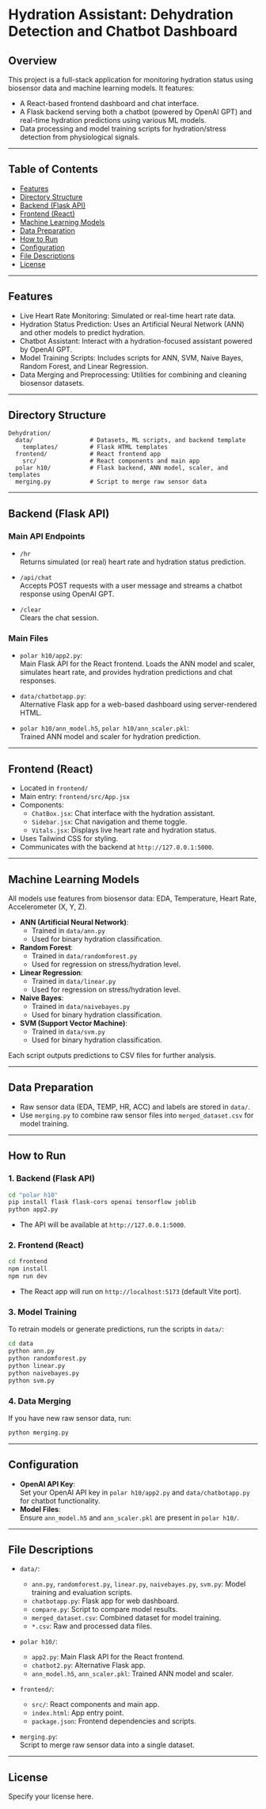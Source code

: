 # Hydration Assistant: Dehydration Detection and Chatbot Dashboard

## Overview

This project is a full-stack application for monitoring hydration status using biosensor data and machine learning models. It features:
- A React-based frontend dashboard and chat interface.
- A Flask backend serving both a chatbot (powered by OpenAI GPT) and real-time hydration predictions using various ML models.
- Data processing and model training scripts for hydration/stress detection from physiological signals.

---

## Table of Contents

- [Features](#features)
- [Directory Structure](#directory-structure)
- [Backend (Flask API)](#backend-flask-api)
- [Frontend (React)](#frontend-react)
- [Machine Learning Models](#machine-learning-models)
- [Data Preparation](#data-preparation)
- [How to Run](#how-to-run)
- [Configuration](#configuration)
- [File Descriptions](#file-descriptions)
- [License](#license)

---

## Features

- Live Heart Rate Monitoring: Simulated or real-time heart rate data.
- Hydration Status Prediction: Uses an Artificial Neural Network (ANN) and other models to predict hydration.
- Chatbot Assistant: Interact with a hydration-focused assistant powered by OpenAI GPT.
- Model Training Scripts: Includes scripts for ANN, SVM, Naive Bayes, Random Forest, and Linear Regression.
- Data Merging and Preprocessing: Utilities for combining and cleaning biosensor datasets.

---

## Directory Structure

```
Dehydration/
  data/                # Datasets, ML scripts, and backend template
    templates/         # Flask HTML templates
  frontend/            # React frontend app
    src/               # React components and main app
  polar h10/           # Flask backend, ANN model, scaler, and templates
  merging.py           # Script to merge raw sensor data
```

---

## Backend (Flask API)

### Main API Endpoints

- `/hr`  
  Returns simulated (or real) heart rate and hydration status prediction.

- `/api/chat`  
  Accepts POST requests with a user message and streams a chatbot response using OpenAI GPT.

- `/clear`  
  Clears the chat session.

### Main Files

- `polar h10/app2.py`:  
  Main Flask API for the React frontend. Loads the ANN model and scaler, simulates heart rate, and provides hydration predictions and chat responses.

- `data/chatbotapp.py`:  
  Alternative Flask app for a web-based dashboard using server-rendered HTML.

- `polar h10/ann_model.h5`, `polar h10/ann_scaler.pkl`:  
  Trained ANN model and scaler for hydration prediction.

---

## Frontend (React)

- Located in `frontend/`
- Main entry: `frontend/src/App.jsx`
- Components:
  - `ChatBox.jsx`: Chat interface with the hydration assistant.
  - `Sidebar.jsx`: Chat navigation and theme toggle.
  - `Vitals.jsx`: Displays live heart rate and hydration status.
- Uses Tailwind CSS for styling.
- Communicates with the backend at `http://127.0.0.1:5000`.

---

## Machine Learning Models

All models use features from biosensor data: EDA, Temperature, Heart Rate, Accelerometer (X, Y, Z).

- **ANN (Artificial Neural Network)**:  
  - Trained in `data/ann.py`
  - Used for binary hydration classification.
- **Random Forest**:  
  - Trained in `data/randomforest.py`
  - Used for regression on stress/hydration level.
- **Linear Regression**:  
  - Trained in `data/linear.py`
  - Used for regression on stress/hydration level.
- **Naive Bayes**:  
  - Trained in `data/naivebayes.py`
  - Used for binary hydration classification.
- **SVM (Support Vector Machine)**:  
  - Trained in `data/svm.py`
  - Used for binary hydration classification.

Each script outputs predictions to CSV files for further analysis.

---

## Data Preparation

- Raw sensor data (EDA, TEMP, HR, ACC) and labels are stored in `data/`.
- Use `merging.py` to combine raw sensor files into `merged_dataset.csv` for model training.

---

## How to Run

### 1. Backend (Flask API)

```bash
cd "polar h10"
pip install flask flask-cors openai tensorflow joblib
python app2.py
```

- The API will be available at `http://127.0.0.1:5000`.

### 2. Frontend (React)

```bash
cd frontend
npm install
npm run dev
```

- The React app will run on `http://localhost:5173` (default Vite port).

### 3. Model Training

To retrain models or generate predictions, run the scripts in `data/`:

```bash
cd data
python ann.py
python randomforest.py
python linear.py
python naivebayes.py
python svm.py
```

### 4. Data Merging

If you have new raw sensor data, run:

```bash
python merging.py
```

---

## Configuration

- **OpenAI API Key**:  
  Set your OpenAI API key in `polar h10/app2.py` and `data/chatbotapp.py` for chatbot functionality.
- **Model Files**:  
  Ensure `ann_model.h5` and `ann_scaler.pkl` are present in `polar h10/`.

---

## File Descriptions

- `data/`:  
  - `ann.py`, `randomforest.py`, `linear.py`, `naivebayes.py`, `svm.py`: Model training and evaluation scripts.
  - `chatbotapp.py`: Flask app for web dashboard.
  - `compare.py`: Script to compare model results.
  - `merged_dataset.csv`: Combined dataset for model training.
  - `*.csv`: Raw and processed data files.

- `polar h10/`:  
  - `app2.py`: Main Flask API for the React frontend.
  - `chatbot2.py`: Alternative Flask app.
  - `ann_model.h5`, `ann_scaler.pkl`: Trained ANN model and scaler.

- `frontend/`:  
  - `src/`: React components and main app.
  - `index.html`: App entry point.
  - `package.json`: Frontend dependencies and scripts.

- `merging.py`:  
  Script to merge raw sensor data into a single dataset.

---

## License

Specify your license here. 